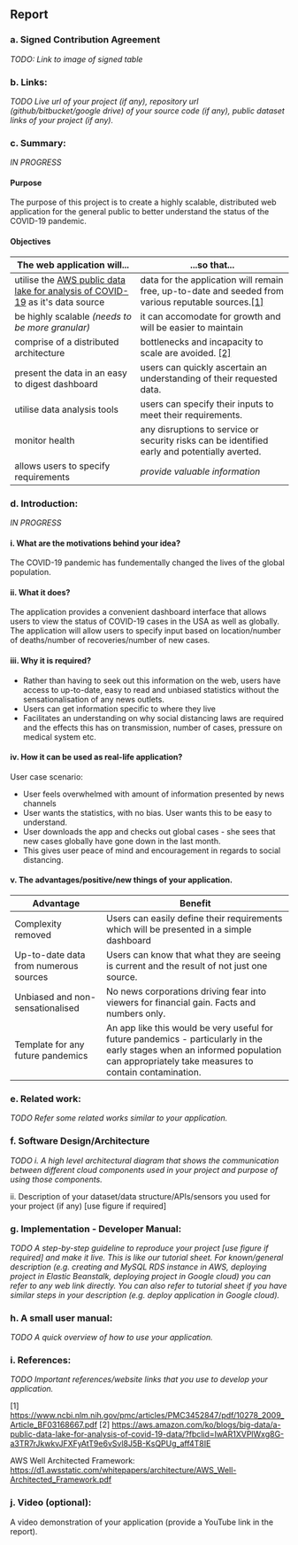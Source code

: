 ## Report

### a. Signed Contribution Agreement

*TODO: Link to image of signed table*

### b. Links:

*TODO Live url of your project (if any), repository url (github/bitbucket/google drive) of your source code (if any), public dataset links of your project (if any).*

### c. Summary: 

*IN PROGRESS*

#### Purpose

The purpose of this project is to create a highly scalable, distributed web application for the general public to better understand the status of the COVID-19 pandemic.

#### Objectives

The web application will... | ...so that...
------------------------------------------------------|--------------------------------------------------------------------  
utilise the [AWS public data lake for analysis of COVID-19](https://aws.amazon.com/ko/blogs/big-data/a-public-data-lake-for-analysis-of-covid-19-data/?fbclid=IwAR1XVPlWxg8G-a3TR7rJkwkvJFXFyAtT9e6vSvl8J5B-KsQPUg_aff4T8IE) as it's data source | data for the application will remain free, up-to-date and seeded from various reputable sources.[[1]](###-i-References)
be highly scalable *(needs to be more granular)* | it can accomodate for growth and will be easier to maintain
comprise of a distributed architecture | bottlenecks and incapacity to scale are avoided. [[2]](###-i-References)
present the data in an easy to digest dashboard | users can quickly ascertain an understanding of their requested data.
utilise data analysis tools |  users can specify their inputs to meet their requirements.
monitor health | any disruptions to service or security risks can be identified early and potentially averted.
allows users to specify requirements | *provide valuable information*

### d. Introduction: 

*IN PROGRESS* 

#### i. What are the motivations behind your idea?

The COVID-19 pandemic has fundementally changed the lives of the global population.

#### ii. What it does?

The application provides a convenient dashboard interface that allows users to view the status of COVID-19 cases in the USA as well as globally. The application will allow users to specify input based on location/number of deaths/number of recoveries/number of new cases.

#### iii. Why it is required?

- Rather than having to seek out this information on the web, users have access to up-to-date, easy to read and unbiased statistics without the sensationalisation of any news outlets. 
- Users can get information specific to where they live
- Facilitates an understanding on why social distancing laws are required and the effects this has on transmission, number of cases, pressure on medical system etc.


#### iv. How it can be used as real-life application?

User case scenario:

- User feels overwhelmed with amount of information presented by news channels
- User wants the statistics, with no bias. User wants this to be easy to understand.
- User downloads the app and checks out global cases - she sees that new cases globally have gone down in the last month.
- This gives user peace of mind and encouragement in regards to social distancing.

#### v. The advantages/positive/new things of your application.

Advantage | Benefit
----------------------------------------|------------------------------------------------
Complexity removed | Users can easily define their requirements which will be presented in a simple dashboard
Up-to-date data from numerous sources | Users can know that what they are seeing is current and the result of not just one source.
Unbiased and non-sensationalised | No news corporations driving fear into viewers for financial gain. Facts and numbers only.
Template for any future pandemics | An app like this would be very useful for future pandemics - particularly in the early stages when an informed population can appropriately take measures to contain contamination.

### e. Related work:

*TODO Refer some related works similar to your application.*

### f. Software Design/Architecture

*TODO i. A high level architectural diagram that shows the communication between different cloud components used in your project and purpose of using those components.*

ii. Description of your dataset/data structure/APIs/sensors you used for your project (if any) [use figure if required]

### g. Implementation - Developer Manual: 

*TODO A step-by-step guideline to reproduce your project [use figure if required] and make it live. This is like our tutorial sheet. For known/general description (e.g. creating and MySQL RDS instance in AWS, deploying project in Elastic Beanstalk, deploying project in Google cloud) you can refer to any web link directly. You can also refer to tutorial sheet if you have similar steps in your description (e.g. deploy application in Google cloud).* 

### h. A small user manual: 

*TODO A quick overview of how to use your application.*

### i. References: 

*TODO Important references/website links that you use to develop your application.*

[1] https://www.ncbi.nlm.nih.gov/pmc/articles/PMC3452847/pdf/10278_2009_Article_BF03168667.pdf
[2] https://aws.amazon.com/ko/blogs/big-data/a-public-data-lake-for-analysis-of-covid-19-data/?fbclid=IwAR1XVPlWxg8G-a3TR7rJkwkvJFXFyAtT9e6vSvl8J5B-KsQPUg_aff4T8IE

AWS Well Architected Framework: https://d1.awsstatic.com/whitepapers/architecture/AWS_Well-Architected_Framework.pdf

### j. Video (optional): 

A video demonstration of your application (provide a YouTube link in the report).  

